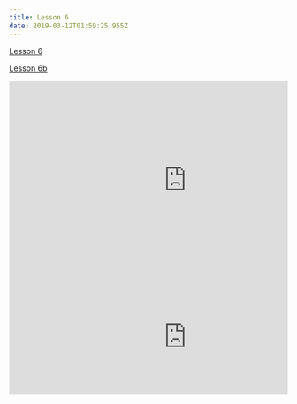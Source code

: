 ```yaml
---
title: Lesson 6
date: 2019-03-12T01:59:25.955Z
---
```

[Lesson 6](https://www.notion.so/kiangtengl/Lesson-6-efd342f76ed64bacba56e6982ae56930#588e0e19bacd407fb848defdf81fa514)

[Lesson 6b](https://www.notion.so/kiangtengl/Lesson-6-efd342f76ed64bacba56e6982ae56930#c2552fd564cc4aadbcb9cad0a1d09beb)

<div style='max-width: 640px'><div style='position: relative; padding-bottom: 56.25%; height: 0; overflow: hidden;'><iframe width="640" height="360" src="https://web.microsoftstream.com/embed/video/4dd1eded-4310-4df6-ba2a-58196fb05cbd?autoplay=true&amp;showinfo=true" style="border:none;" allowfullscreen style='position: absolute; top: 0; left: 0; right: 0; bottom: 0; height: 100%; max-width: 100%;'></iframe></div></div>

<div style='max-width: 640px'><div style='position: relative; padding-bottom: 56.25%; height: 0; overflow: hidden;'><iframe width="640" height="360" src="https://web.microsoftstream.com/embed/video/195b2705-8ea5-496f-8698-5c0ef797a7bb?autoplay=true&amp;showinfo=true" style="border:none;" allowfullscreen style='position: absolute; top: 0; left: 0; right: 0; bottom: 0; height: 100%; max-width: 100%;'></iframe></div></div>

